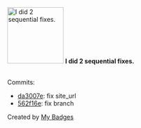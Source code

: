 <img src="https://my-badges.github.io/my-badges/fix-2.png" alt="I did 2 sequential fixes." title="I did 2 sequential fixes." width="128">
<strong>I did 2 sequential fixes.</strong>
<br><br>

Commits:

- <a href="https://github.com/ankudinov/copier-simple-demo/commit/da3007e6ede4135633d378fb0fa9eee8fdf16604">da3007e</a>: fix site_url
- <a href="https://github.com/ankudinov/copier-simple-demo/commit/562f16ed9600bfd3b4ef381ce575a9ffb3522e5f">562f16e</a>: fix branch


Created by <a href="https://github.com/my-badges/my-badges">My Badges</a>